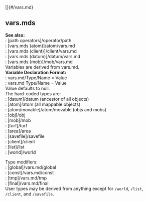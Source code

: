 []{#/vars.md}    
## vars.mds    
**See also:**    
:   [path operators]/operator/path    
:   [vars.mds (atom)]/atom/vars.md    
:   [vars.mds (client)]/client/vars.md    
:   [vars.mds (datum)]/datum/vars.md    
:   [vars.mds (mob)]/mob/vars.md    
Variables are derived from vars.md.    
**Variable Declaration Format:**    
:   vars.md/Type/Name = Value    
:   vars.md Type/Name = Value    
Value defaults to null.    
The hard-coded types are:    
:   [datum]/datum (ancestor of all objects)    
:   [atom]/atom (all mappable objects)    
:   [atom/movable]/atom/movable (objs and mobs)    
:   [obj]/obj    
:   [mob]/mob    
:   [turf]/turf    
:   [area]/area    
:   [savefile]/savefile    
:   [client]/client    
:   [list]/list    
:   [world]/world    
<!-- -->    
Type modifiers:    
:   [global]/vars.md/global    
:   [const]/vars.md/const    
:   [tmp]/vars.md/tmp    
:   [final]/vars.md/final    
User types may be derived from anything except for `/world`, `/list`,    
`/client`, and `/savefile`.  